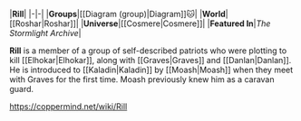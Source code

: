 |**Rill**|
|-|-|
|**Groups**|[[Diagram (group)\|Diagram]]🐱︎|
|**World**|[[Roshar\|Roshar]]|
|**Universe**|[[Cosmere\|Cosmere]]|
|**Featured In**|*The Stormlight Archive*|

**Rill** is a member of a group of self-described patriots who were plotting to kill [[Elhokar\|Elhokar]], along with [[Graves\|Graves]] and [[Danlan\|Danlan]].
He is introduced to [[Kaladin\|Kaladin]] by [[Moash\|Moash]] when they meet with Graves for the first time. Moash previously knew him as a caravan guard.



https://coppermind.net/wiki/Rill